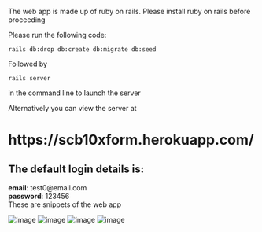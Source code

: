 The web app is made up of ruby on rails. Please install ruby on rails before proceeding

Please run the following code:
```
rails db:drop db:create db:migrate db:seed
```
Followed by

```
rails server
```
in the command line to launch the server

Alternatively you can view the server at
<h1>https://scb10xform.herokuapp.com/</h1>

<h2>The default login details is:</h2>
<div>
  <b>email</b>: test0@email.com
</div>
<div>
  <b>password</b>: 123456
</div>
These are snippets of the web app

![image](https://user-images.githubusercontent.com/79894200/150002574-e67fbf3f-5e2c-4ba2-b624-81499fc22f1f.png)
![image](https://user-images.githubusercontent.com/79894200/150002639-70ed953e-f04f-43e5-9182-6f982ead8e7f.png)
![image](https://user-images.githubusercontent.com/79894200/150002753-abbd68e8-9249-45d7-b8d9-6160a2624d04.png)
![image](https://user-images.githubusercontent.com/79894200/150002822-23520a0a-340b-4081-bb10-db09b8eceb0f.png)

